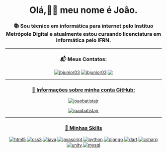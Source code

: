 <h1 align="center">Olá,👋🏻 meu nome é João.</h1>
<h3 align="center">📚 Sou técnico em informática para internet pelo Instituo Metrópole Digital e atualmente estou cursando licenciatura em informática pelo IFRN.</h3>
<hr>
<h3 align="center">📬 Meus Contatos:</h3>

<p align="center">
<a href="https://linkedin.com/in/jbjunior03" target="_blank"><img align="center" src="https://img.shields.io/badge/LinkedIn-0077B5?style=for-the-badge&logo=linkedin&logoColor=white" alt="jbjunior03"  /></a>
<a href="joaob.dev@gmail.com" target="_blank"><img align="center" src="https://img.shields.io/badge/Gmail-D14836?style=for-the-badge&logo=gmail&logoColor=white" alt="jbjunior03"  /></a>
<a href="https://www.instagram.com/artesjbjunior/" target="_blank"><img align="center" src="https://img.shields.io/badge/Instagram-E4405F?style=for-the-badge&logo=instagram&logoColor=white"> 
</p>
<hr>

<h3 align="center">📌 Informações sobre minha conta GitHub:</h3>
<p align="center"><img src="https://github-readme-stats.vercel.app/api?username=joaobatistajr&show_icons=true&locale=en&theme=radical" alt="joaobatistajr" /></p>

<p align="center"><img  src="https://github-readme-stats.vercel.app/api/top-langs?username=joaobatistajr&show_icons=true&locale=en&layout=compact&theme=radical" alt="joaobatistajr" /></p>

<hr>
<h3 align="center">🚀 Minhas Skills</h3>
<p align="center">
<a href="https://html.spec.whatwg.org/multipage/" target="_blank"><img align="center" src="https://img.shields.io/badge/HTML5-E34F26?style=for-the-badge&logo=html5&logoColor=white" alt="html5"/>
<a href="https://www.w3.org/Style/CSS/Overview.en.html" target="_blank"><img align="center" src="https://img.shields.io/badge/CSS3-1572B6?style=for-the-badge&logo=css3&logoColor=white" alt="css3" />
<a href="https://www.java.com/pt-BR/" target="_blank"><img align="center" src="https://img.shields.io/badge/Java-ED8B00?style=for-the-badge&logo=java&logoColor=white" alt="java" />
<a href="https://developer.mozilla.org/pt-BR/docs/Web/JavaScript" target="_blank"><img align="center" src="https://img.shields.io/badge/JavaScript-F7DF1E?style=for-the-badge&logo=javascript&logoColor=black" alt="javascript" />
<a href="https://www.python.org" target="_blank"><img align="center" src="https://img.shields.io/badge/Python-14354C?style=for-the-badge&logo=python&logoColor=white" alt="python" />
<a href="https://www.djangoproject.com" target="_blank"><img align="center" src="https://img.shields.io/badge/Django-092E20?style=for-the-badge&logo=django&logoColor=white" alt="django" />
<a href="https://dart.dev" target="_blank"><img align="center" src="https://img.shields.io/badge/Dart-0175C2?style=for-the-badge&logo=dart&logoColor=white" alt="dart" />
<a href="https://docs.microsoft.com/pt-br/dotnet/csharp/" target="_blank"><img align="center" src="https://img.shields.io/badge/C%23-239120?style=for-the-badge&logo=c-sharp&logoColor=white" alt="csharp" />
<a href="www.unity.com/" target="_blank"><img align="center" src="https://img.shields.io/badge/Unity-100000?style=for-the-badge&logo=unity&logoColor=white" alt="unity" />
<a href="https://www.mysql.com/" target="_blank"><img align="center" src="https://img.shields.io/badge/MySQL-00000F?style=for-the-badge&logo=mysql&logoColor=white" alt="mysql"/>



